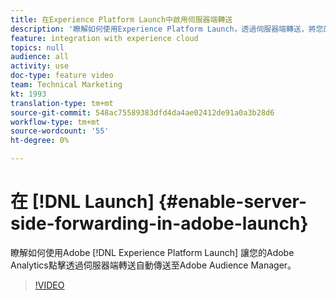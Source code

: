 ```yaml
---
title: 在Experience Platform Launch中啟用伺服器端轉送
description: '瞭解如何使用Experience Platform Launch，透過伺服器端轉送，將您的Adobe Analytics點擊自動傳送至Adobe Audience Manager。 '
feature: integration with experience cloud
topics: null
audience: all
activity: use
doc-type: feature video
team: Technical Marketing
kt: 1993
translation-type: tm+mt
source-git-commit: 548ac75589383dfd4da4ae02412de91a0a3b28d6
workflow-type: tm+mt
source-wordcount: '55'
ht-degree: 0%

---
```



# 在 [!DNL Launch] {#enable-server-side-forwarding-in-adobe-launch}

瞭解如何使用Adobe [!DNL Experience Platform Launch] 讓您的Adobe Analytics點擊透過伺服器端轉送自動傳送至Adobe Audience Manager。

>[!VIDEO](https://video.tv.adobe.com/v/25172?quality=12)
